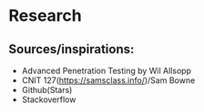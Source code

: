 # Research
## Sources/inspirations:
 * Advanced Penetration Testing by Wil Allsopp
 * CNIT 127(https://samsclass.info/)/Sam Bowne
 * Github(Stars)
 * Stackoverflow
